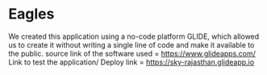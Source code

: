 # Eagles
We created this application using a no-code platform GLIDE, which allowed us to create it without writing a single line of code and make it available to the public.
source link of the software used = https://www.glideapps.com/
Link to test the application/ Deploy link = https://sky-rajasthan.glideapp.io
